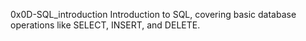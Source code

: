 0x0D-SQL_introduction
Introduction to SQL, covering basic database operations like SELECT, INSERT, and DELETE.
